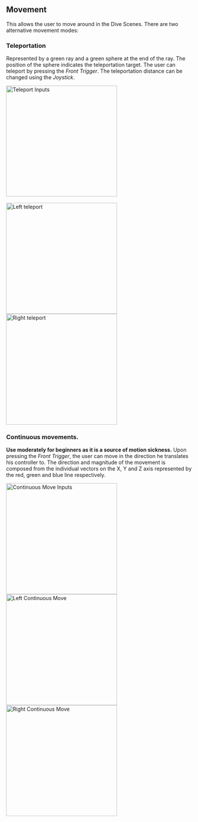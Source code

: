 ## Movement
This allows the user to move around in the Dive Scenes.
There are two alternative movement modes:
### Teleportation
Represented by a green ray and a green sphere at the end of the ray. The position of the sphere indicates the teleportation target. The user can teleport by pressing the *Front Trigger*. The teleportation distance can be changed using the *Joystick*.

<img src="../../../resources/images/schematics/controllers/Quest2_controller_mvt_teleportation.png" alt="Teleport Inputs" style="height: 300px;"/>
<br/><br/>
<img src="../../../resources/images/controls/left_mvt_teleportation.jpg" alt="Left teleport" style="height: 300px;"/>
<img src="../../../resources/images/controls/right_mvt_teleportation.jpg" alt="Right teleport" style="height: 300px;"/>

### Continuous movements.
**Use moderately for beginners as it is a source of motion sickness.** Upon pressing the *Front Trigger*, the user can move in the direction he translates his controller to. The direction and magnitude of the movement is composed from the individual vectors on the X, Y and Z axis represented by the red, green and blue line respectively.

<img src="../../../resources/images/schematics/controllers/Quest2_controller_mvt_continuous.png" alt="Continuous Move Inputs" style="height: 300px;"/>

<img src="../../../resources/images/controls/left_mvt_continuous.jpg" alt="Left Continuous Move" style="height: 300px;"/>
<img src="../../../resources/images/controls/right_mvt_continuous.jpg" alt="Right Continuous Move" style="height: 300px;"/>